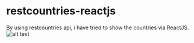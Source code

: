 # restcountries-reactjs

By using restcountries api, i have tried to show the countries via ReactJS.
![alt text](https://prnt.sc/Z1EXzVqhcyPT)
